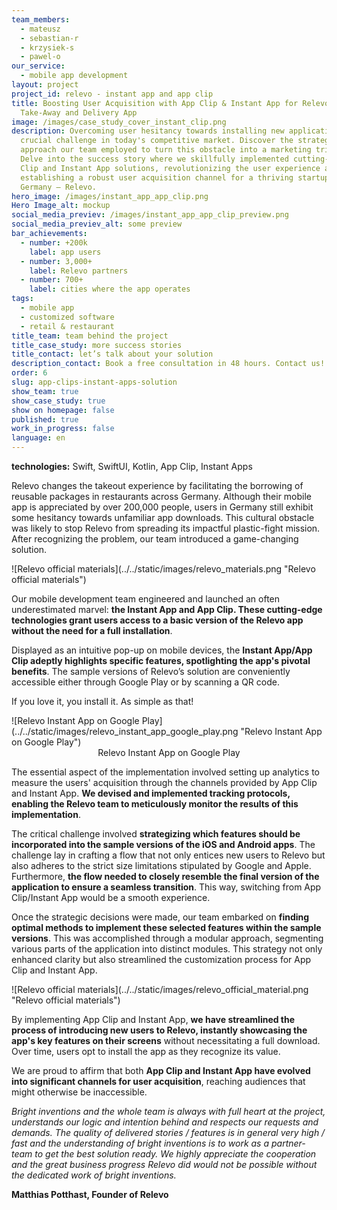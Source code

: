 ```yaml
---
team_members:
  - mateusz
  - sebastian-r
  - krzysiek-s
  - pawel-o
our_service:
  - mobile app development
layout: project
project_id: relevo - instant app and app clip
title: Boosting User Acquisition with App Clip & Instant App for Relevo – a Food
  Take-Away and Delivery App
image: /images/case_study_cover_instant_clip.png
description: Overcoming user hesitancy towards installing new applications is a
  crucial challenge in today's competitive market. Discover the strategic
  approach our team employed to turn this obstacle into a marketing triumph.
  Delve into the success story where we skillfully implemented cutting-edge App
  Clip and Instant App solutions, revolutionizing the user experience and
  establishing a robust user acquisition channel for a thriving startup based in
  Germany – Relevo.
hero_image: /images/instant_app_app_clip.png
Hero Image_alt: mockup
social_media_previev: /images/instant_app_app_clip_preview.png
social_media_previev_alt: some preview
bar_achievements:
  - number: +200k
    label: app users
  - number: 3,000+
    label: Relevo partners
  - number: 700+
    label: cities where the app operates
tags:
  - mobile app
  - customized software
  - retail & restaurant
title_team: team behind the project
title_case_study: more success stories
title_contact: let’s talk about your solution
description_contact: Book a free consultation in 48 hours. Contact us!
order: 6
slug: app-clips-instant-apps-solution
show_team: true
show_case_study: true
show on homepage: false
published: true
work_in_progress: false
language: en
---
```

<TitleWithIcon sectionTitle="technologies" titleIcon="/images/skills.svg" titleIconAlt="bright" />

<Gallery images='[{"src":"/images/swift.png","alt":"swift"},{"src":"/images/kotlin.png","alt":"kotlin"},{"src":"/images/android_stack_logo.svg","alt":"Android"}]' />

**technologies:** Swift, SwiftUI, Kotlin, App Clip, Instant Apps

<TitleWithIcon sectionTitle="problem – a cultural barrier in Germany" titleIcon="/images/icon_title_about.svg" titleIconAlt="problem" />

Relevo changes the takeout experience by facilitating the borrowing of reusable packages in restaurants across Germany. Although their mobile app is appreciated by over 200,000 people, users in Germany still exhibit some hesitancy towards unfamiliar app downloads. This cultural obstacle was likely to stop Relevo from spreading its impactful plastic-fight mission. After recognizing the problem, our team introduced a game-changing solution.

<div className="image">![Relevo official materials](../../static/images/relevo_materials.png "Relevo official materials")</div>

<TitleWithIcon sectionTitle="solution – implementing Instant App and App Clip to introduce new users to Relevo" titleIcon="/images/two_flags.svg" titleIconAlt="solution" />

Our mobile development team engineered and launched an often underestimated marvel: **the Instant App and App Clip. These cutting-edge technologies grant users access to a basic version of the Relevo app without the need for a full installation**.

Displayed as an intuitive pop-up on mobile devices, the **Instant App/App Clip adeptly highlights specific features, spotlighting the app's pivotal benefits**. The sample versions of Relevo’s solution are conveniently accessible either through Google Play or by scanning a QR code.

If you love it, you install it. As simple as that!

<div className="image">![Relevo Instant App on Google Play](../../static/images/relevo_instant_app_google_play.png "Relevo Instant App on Google Play")</div>

<center>Relevo Instant App on Google Play</center>

The essential aspect of the implementation involved setting up analytics to measure the users' acquisition through the channels provided by App Clip and Instant App. **We devised and implemented tracking protocols, enabling the Relevo team to meticulously monitor the results of this implementation**.

<TitleWithIcon sectionTitle="challenges – finding the balance between user engagement and meeting tech limitations" titleIcon="/images/gearwheel.svg" titleIconAlt="challenges" />

The critical challenge involved **strategizing which features should be incorporated into the sample versions of the iOS and Android apps**. The challenge lay in crafting a flow that not only entices new users to Relevo but also adheres to the strict size limitations stipulated by Google and Apple. Furthermore, **the flow needed to closely resemble the final version of the application to ensure a seamless transition**. This way, switching from App Clip/Instant App would be a smooth experience.

Once the strategic decisions were made, our team embarked on **finding optimal methods to implement these selected features within the sample versions**. This was accomplished through a modular approach, segmenting various parts of the application into distinct modules. This strategy not only enhanced clarity but also streamlined the customization process for App Clip and Instant App.

<div className="image">![Relevo official materials](../../static/images/relevo_official_material.png "Relevo official materials")</div>

<TitleWithIcon sectionTitle="result – enhancing marketing efforts with a new acquisition channel" titleIcon="/images/icon_result_svg.svg" titleIconAlt="result" />

By implementing App Clip and Instant App, **we have streamlined the process of introducing new users to Relevo, instantly showcasing the app's key features on their screens** without necessitating a full download. Over time, users opt to install the app as they recognize its value. 

We are proud to affirm that both **App Clip and Instant App have evolved into significant channels for user acquisition**, reaching audiences that might otherwise be inaccessible.

<TitleWithIcon sectionTitle="Relevo’s founder’s perspective" titleIcon="/images/clients_perspective_icon.svg" titleIconAlt="Relevo’s founder’s perspective" />

*Bright inventions and the whole team is always with full heart at the project, understands our logic and intention behind and respects our requests and demands. The quality of delivered stories / features is in general very high / fast and the understanding of bright inventions is to work as a partner-team to get the best solution ready. We highly appreciate the cooperation and the great business progress Relevo did would not be possible without the dedicated work of bright inventions.*

**Matthias Potthast, Founder of Relevo**